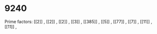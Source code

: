 # 9240

Prime factors: [[2]] , [[2]] , [[2]] , [[3]] , [[385]] , [[5]] , [[77]] , [[7]] , [[11]] , [[11]] , 